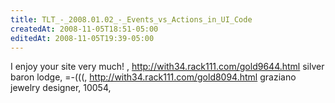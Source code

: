 ```yaml
---
title: TLT_-_2008.01.02_-_Events_vs_Actions_in_UI_Code
createdAt: 2008-11-05T18:51-05:00
editedAt: 2008-11-05T19:39-05:00
---
```


I enjoy your site very much! , http://with34.rack111.com/gold9644.html silver baron lodge,  =-(((, http://with34.rack111.com/gold8094.html graziano jewelry designer,  10054, 

